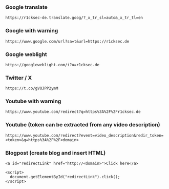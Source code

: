 ### Google translate
```
https://r1cksec-de.translate.goog/?_x_tr_sl=auto&_x_tr_tl=en
```

### Google with warning
```
https://www.google.com/url?sa=t&url=https://r1cksec.de
```

### Google weblight
```
https://googleweblight.com/i?u=r1cksec.de
```

### Twitter / X
```
https://t.co/gVOJPP2ymM
```

### Youtube with warning
```
https://www.youtube.com/redirect?q=https%3A%2F%2Fr1cksec.de
```

### Youtube (token can be extracted from any video description)
```
https://www.youtube.com/redirect?event=video_description&redir_token=<token>&q=https%3A%2F%2F<domain>
```

### Blogpost (create blog and insert HTML)
```
<a id="redirectLink" href="http://<domain>">Click here</a>

<script>
  document.getElementById("redirectLink").click();
</script>
```

